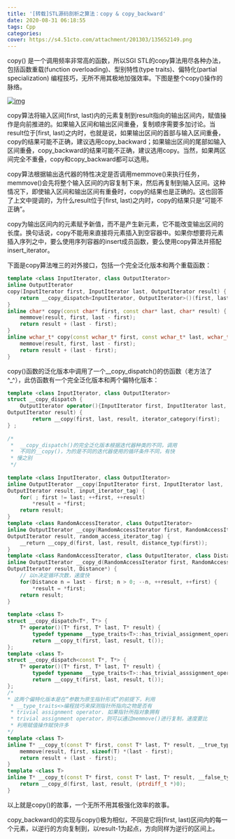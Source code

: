 ```yaml
---
title: '[转载]STL源码剖析之算法：copy & copy_backward'
date: 2020-08-31 06:18:55
tags: Cpp
categories:
cover: https://s4.51cto.com/attachment/201303/135652149.png
---
```

<meta name="referrer" content="no-referrer" />


  copy() 是一个调用频率非常高的函数，所以SGI STL的copy算法用尽各种办法，包括函数重载(function overloading)、型别特性(type traits)、偏特化(partial specialization) 编程技巧，无所不用其极地加强效率。下图是整个copy()操作的脉络。

[![img](https://s4.51cto.com/attachment/201303/135652149.png)](https://s4.51cto.com/attachment/201303/135652149.png)

  copy算法将输入区间[first, last)内的元素复制到result指向的输出区间内，赋值操作是向前推进的。如果输入区间和输出区间重叠，复制顺序需要多加讨论。当result位于[first, last)之内时，也就是说，如果输出区间的首部与输入区间重叠，copy的结果可能不正确，建议选用copy_backward；如果输出区间的尾部如输入区间重叠，copy_backward的结果可能不正确，建议选用copy。当然，如果两区间完全不重叠，copy和copy_backward都可以选用。

  copy算法根据输出迭代器的特性决定是否调用memmove()来执行任务，memmove()会先将整个输入区间的内容复制下来，然后再复制到输入区间。这种情况下，即使输入区间和输出区间有重叠时，copy的结果也是正确的。这也回答了上文中提调的，为什么result位于[first, last)之内时，copy的结果只是“可能不正确”。

  copy为输出区间内的元素赋予新值，而不是产生新元素，它不能改变输出区间的长度。换句话说，copy不能用来直接将元素插入到空容器中。如果你想要将元素插入序列之中，要么使用序列容器的insert成员函数，要么使用copy算法并搭配insert_iterator。

  下面是copy算法唯三的对外接口，包括一个完全泛化版本和两个重载函数：

```cpp
template <class InputIterator, class OutputIterator> 
inline OutputIterator
copy(InputIterator first, InputIterator last, OutputIterator result) { 
    return __copy_dispatch<InputIterator, OutputIterator>()(first, last, result); 
} 
inline char* copy(const char* first, const char* last, char* result) { 
    memmove(result, first, last - first); 
    return result + (last - first); 
} 
inline wchar_t* copy(const wchar_t* first, const wchar_t* last, wchar_t* result) { 
    memmove(result, first, last - first); 
    return result + (last - first); 
} 
```

  copy()函数的泛化版本中调用了一个__copy_dispatch()的仿函数（老方法了^_^），此仿函数有一个完全泛化版本和两个偏特化版本：

```cpp
template <class InputIterator, class OutputIterator>  
struct __copy_dispatch {  
    OutputIterator operator(){InputIterator first, InputIterator last,  
OutputIterator result) {  
        return __copy(first, last, result, iterator_category(first);  
} ; 
 
/*  
 *  __copy_dispatch()的完全泛化版本根据迭代器种类的不同，调用 
 *  不同的__copy()，为的是不同的迭代器使用的循环条件不同，有快
 * 慢之别 
 */ 
 
template <class InputIterator, class OutputIterator> 
inline OutputIterator __copy(InputIterator first, InputIterator last, 
OutputIterator result, input_iterator_tag) { 
    for( ; first != last; ++first, ++result) 
        *result = *first; 
    return result; 
} 
template <class RandomAccessIterator, class OutputIterator> 
inline OutputIterator __copy(RandomAccessIterator first, RandomAccessIterator last, 
OutputIterator result, random_access_iterator_tag) { 
    __return __copy_d(first, last, result, distance_typ(first)); 
} 
template <class RandomAccessIterator, class OutputIterator, class Distance> 
inline OutputIterator __copy_d(RandomAccessIterator first, RandomAccessIterator last, 
OutputIterator result, Distance*) { 
    // 以n决定循环次数，速度快 
    for(Distance n = last - first; n > 0; --n, ++result, ++first) { 
        *result = *first; 
    return result; 
} 
    
template <class T>  
struct __copy_dispatch<T*, T*> {  
    T* operator()(T* first, T* last, T* result) {  
        typedef typename __type_traits<T>::has_trivial_assignment_operator t;  
        return __copy_t(first, last, result, t());  
};  
template <class T>  
struct __copy_dispatch<const T*, T*> {  
    T* operator()(T* first, T* last, T* result) {  
        typedef typename __type_traits<T>::has_trivial_asssignment_operator t;  
        return __copy_t(first, last, result, t());  
};  
/*
* 这两个偏特化版本是在“参数为原生指针形式”的前提下，利用 
 * __type_traits<>编程技巧来探测指针所指向之物是否有 
 * trivial assignment operator. 如果指针所指对象拥有 
 * trivial assignment operator，则可以通过memmove()进行复制，速度要比 
 * 利用赋值操作赋快许多
*/
template <class T> 
inline T* __copy_t(const T* first, const T* last, T* result, __true_type)  { 
    memmove(result, first, sizeof(T) *(last - first); 
    return result + (last - first); 
} 
template <class T> 
inline T* __copy_t(const T* first, const T* last, T* result, __false_type) { 
    return __copy_d(first, last, result, (ptrdiff_t *)0); 
} 

```

  以上就是copy()的故事，一个无所不用其极强化效率的故事。

  copy_backward()的实现与copy()极为相似，不同是它将[first, last)区间内的每一个元素，以逆行的方向复制到，以result-1为起点，方向同样为逆行的区间上。